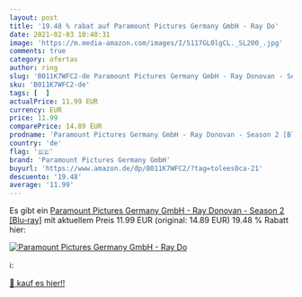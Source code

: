 ```yaml
---
layout: post
title: '19.48 % rabat auf Paramount Pictures Germany GmbH - Ray Do'
date: 2021-02-03 10:40:31
image: 'https://m.media-amazon.com/images/I/5117GL0lgCL._SL200_.jpg'
comments: true
category: ofertas
author: ring
slug: 'B011K7WFC2-de Paramount Pictures Germany GmbH - Ray Donovan - Season 2...'
sku: 'B011K7WFC2-de'
tags: [  ]
actualPrice: 11.99 EUR
currency: EUR
price: 11.99
comparePrice: 14.89 EUR
prodname: 'Paramount Pictures Germany GmbH - Ray Donovan - Season 2 [Blu-ray]'
country: 'de'
flag: '🇩🇪'
brand: 'Paramount Pictures Germany GmbH'
buyurl: 'https://www.amazon.de/dp/B011K7WFC2/?tag=tolees0ca-21'
descuento: '19.48'
average: '11.99'
---
```


Es gibt ein [Paramount Pictures Germany GmbH - Ray Donovan - Season 2 [Blu-ray]](https://www.amazon.de/dp/B011K7WFC2/?tag=tolees0ca-21) mit aktuellem Preis 11.99 EUR (original: 14.89 EUR) 19.48 % Rabatt hier:

[![Paramount Pictures Germany GmbH - Ray Do](https://m.media-amazon.com/images/I/5117GL0lgCL._SL200_.jpg)](https://www.amazon.de/dp/B011K7WFC2/?tag=tolees0ca-21)

ℹ️:


[🛒 kauf es hier!!](https://www.amazon.de/dp/B011K7WFC2/?tag=tolees0ca-21)
